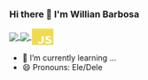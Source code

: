 ### Hi there 👋 I'm Willian Barbosa

<a href="https://github.com/WillBarbo">
  <img height=200 align="center" src="https://github-readme-stats.vercel.app/api?username=WillBarbo&rank_icon=github&card_width=300show_icons=true&theme=radical" />
</a>
<a href="https://github.com/WillBarbo">
  <img height=200 align="center" src="https://github-readme-stats.vercel.app/api/top-langs?username=WillBarbo&layout=compact&langs_count=8&card_width=250&theme=radical" />
</a>

<img align="center" alt="JavaScript" height="30" width="40" src="https://raw.githubusercontent.com/devicons/devicon/master/icons/javascript/javascript-plain.svg">

- 🌱 I’m currently learning ...
- 😄 Pronouns: Ele/Dele




